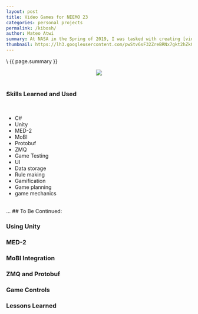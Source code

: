 ```yaml
---
layout: post
title: Video Games for NEEMO 23
categories: personal projects
permalink: /kibosh/
author: Mateo Atwi
summary: At NASA in the Spring of 2019, I was tasked with creating [video games to be tested at NEEMO 23](/work&education/#advanced-exercise-intern-at-nasa-johnson-space-center-spring-2019). I created two games. The first game used the position telemetry from the MED-2 to map to a character position in the game. The second game received heart rate data from MoBI and used that to control the character's position vertically.
thumbnail: https://lh3.googleusercontent.com/pwStv6sF32ZreBRNx7gkt2hZkOzbPVFA7RTb21JwgVDJj3oaHmDdKinIvs4lEUHkz-nFLWFSzHDXchLSeCd5BCqWgLggO5OkbLvysR--B-bXMGbq-f_tlog6oKe1W7lfNzM33-mhHIs=w2400
---
```


\\
{{ page.summary }}

<div class="separator" style="clear: both; text-align: center;">
<a href='https://photos.app.goo.gl/8nWTaaU3VXTfLWTi8'><img src='https://lh3.googleusercontent.com/ytBDPB4UZ2CCjqQUd0dNAnlLMuENwnDz6Dj-Rn4EspAvUd80m-xOdANectbyrQ7pXO8NWRBP4EC4knzqAslEkjNVD25NXNAAzE0W3E-Tyvvz2KJBLxULd-hQcebip_sOGwhJ5MvqB8w=w2400' style="max-width: 49%; position: relative;"/></a>
</div>

<br>

### Skills Learned and Used

<br>

* C#
* Unity
* MED-2
* MoBI
* Protobuf
* ZMQ
* Game Testing
* UI
* Data storage
* Rule making
* Gamification
* Game planning
* game mechanics

<br>
...
## To Be Continued:

### Using Unity
### MED-2
### MoBI Integration
### ZMQ and Protobuf
### Game Controls
### Lessons Learned